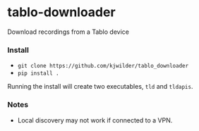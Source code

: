 # tablo-downloader
Download recordings from a Tablo device

### Install
- `git clone https://github.com/kjwilder/tablo_downloader`
- `pip install .`

Running the install will create two executables, `tld` and `tldapis`.

### Notes
- Local discovery may not work if connected to a VPN.

